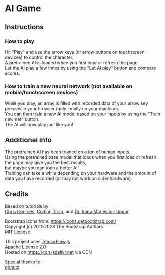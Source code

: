 # AI Game
## Instructions
### How to play
Hit "Play" and use the arrow keys (or arrow buttons on touchscreen devices) to control the character.<br>
A pretrained AI is loaded when you first load or refresh the page.<br>
Let the AI play a few times by using the "Let AI play" button and compare scores.<br>
### How to train a new neural network (not available on mobile/touchscreen devices)
While you play, an array is filled with recorded data of your arrow key presses in your browser (only locally on your machine).<br>
You can then train a new AI model based on your inputs by using the "Train new net" button.<br>
The AI will now play just like you!

## Additional info
The pretrained AI has been trained on a ton of human inputs.<br>
Using the pretrained base model that loads when you first load or refresh the page may give you the best results,<br>
but maybe you can train a better AI!<br>
Training can take a while depending on your hardware and the amount of data you have recorded (or may not work on older hardware).

## Credits
<p>Based on tutorials by<br><a href="https://www.youtube.com/c/chriscourses">Chris Courses</a>, <a href="https://www.youtube.com/@TheCodingTrain">Coding Train</a>, and <a href="https://www.youtube.com/@Radu/videos">Dr. Radu Mariescu-Istodor</a></p>
<p>Bootstrap icons from: <a href="https://icons.getbootstrap.com/">https://icons.getbootstrap.com/</a><br>
Copyright (c) 2011-2023 The Bootstrap Authors<br>
<a href="https://github.com/twbs/bootstrap/blob/main/LICENSE">MIT License</a></p>
<p>This project uses <a href="https://www.tensorflow.org/js">TensorFlow.js</a><br>
    <a href="https://github.com/tensorflow/tfjs/blob/master/LICENSE">Apache License 2.0</a><br>
    Hosted on <a href="https://cdn.jsdelivr.net/npm/@tensorflow/tfjs/dist/tf.min.js">https://cdn.jsdelivr.net</a> via CDN</p>
<p>Special thanks to<br><a href="https://github.com/gonutz">gonutz</a></p><br>